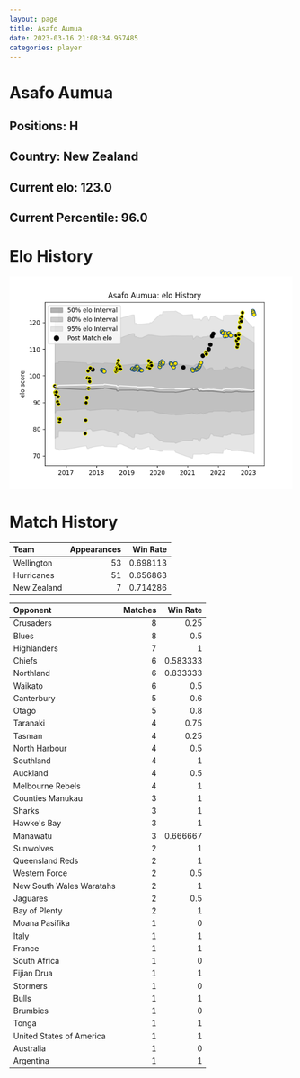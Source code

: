 ```yaml
---  
layout: page  
title: Asafo Aumua  
date: 2023-03-16 21:08:34.957485  
categories: player  
---
```

# Asafo Aumua

## Positions: H

## Country: New Zealand

## Current elo: 123.0

## Current Percentile: 96.0

# Elo History


![elo history](history_AsafoAumua.png)
# Match History


| Team        |   Appearances |   Win Rate |
|:------------|--------------:|-----------:|
| Wellington  |            53 |   0.698113 |
| Hurricanes  |            51 |   0.656863 |
| New Zealand |             7 |   0.714286 |

| Opponent                 |   Matches |   Win Rate |
|:-------------------------|----------:|-----------:|
| Crusaders                |         8 |   0.25     |
| Blues                    |         8 |   0.5      |
| Highlanders              |         7 |   1        |
| Chiefs                   |         6 |   0.583333 |
| Northland                |         6 |   0.833333 |
| Waikato                  |         6 |   0.5      |
| Canterbury               |         5 |   0.6      |
| Otago                    |         5 |   0.8      |
| Taranaki                 |         4 |   0.75     |
| Tasman                   |         4 |   0.25     |
| North Harbour            |         4 |   0.5      |
| Southland                |         4 |   1        |
| Auckland                 |         4 |   0.5      |
| Melbourne Rebels         |         4 |   1        |
| Counties Manukau         |         3 |   1        |
| Sharks                   |         3 |   1        |
| Hawke's Bay              |         3 |   1        |
| Manawatu                 |         3 |   0.666667 |
| Sunwolves                |         2 |   1        |
| Queensland Reds          |         2 |   1        |
| Western Force            |         2 |   0.5      |
| New South Wales Waratahs |         2 |   1        |
| Jaguares                 |         2 |   0.5      |
| Bay of Plenty            |         2 |   1        |
| Moana Pasifika           |         1 |   0        |
| Italy                    |         1 |   1        |
| France                   |         1 |   1        |
| South Africa             |         1 |   0        |
| Fijian Drua              |         1 |   1        |
| Stormers                 |         1 |   0        |
| Bulls                    |         1 |   1        |
| Brumbies                 |         1 |   0        |
| Tonga                    |         1 |   1        |
| United States of America |         1 |   1        |
| Australia                |         1 |   0        |
| Argentina                |         1 |   1        |